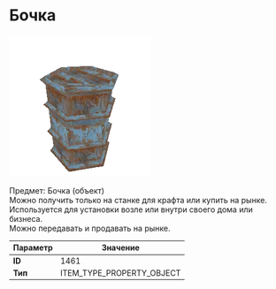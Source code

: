 # Бочка

![Item Image](../img/1461.webp?raw=true)

Предмет: Бочка (объект)<br>Можно получить только на станке для крафта или купить на рынке.<br>Используется для установки возле или внутри своего дома или бизнеса.<br>Можно передавать и продавать на рынке.


| Параметр | Значение |
|----------|----------|
| **ID** | 1461 |
| **Тип** | ITEM_TYPE_PROPERTY_OBJECT |

